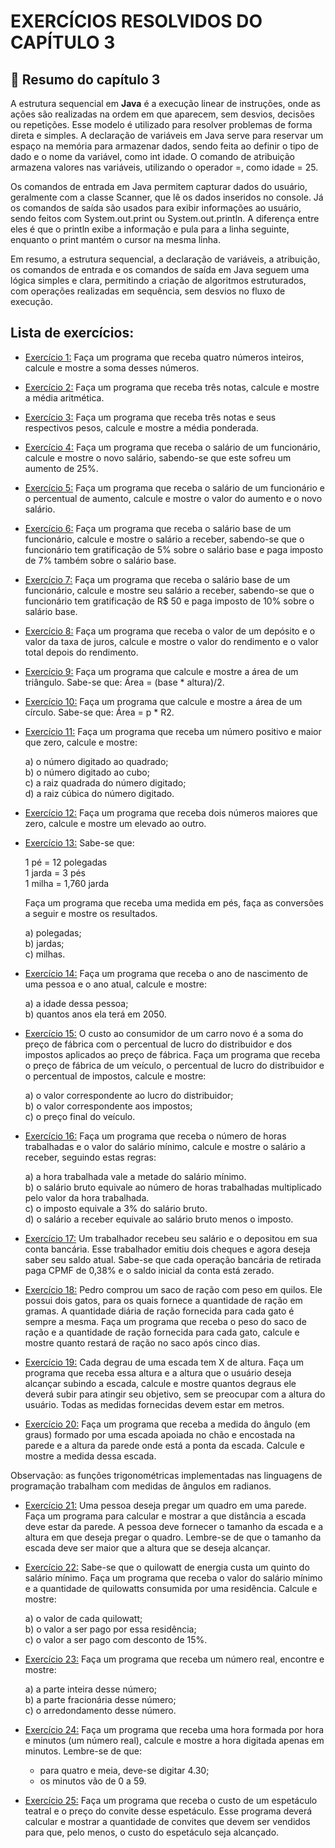 # EXERCÍCIOS RESOLVIDOS DO CAPÍTULO 3

## 📖 Resumo do capítulo 3

A estrutura sequencial em **Java** é a execução linear de instruções, onde as ações são realizadas na ordem em que aparecem, sem desvios, decisões ou repetições. Esse modelo é utilizado para resolver problemas de forma direta e simples. A declaração de variáveis em Java serve para reservar um espaço na memória para armazenar dados, sendo feita ao definir o tipo de dado e o nome da variável, como int idade. O comando de atribuição armazena valores nas variáveis, utilizando o operador =, como idade = 25.

Os comandos de entrada em Java permitem capturar dados do usuário, geralmente com a classe Scanner, que lê os dados inseridos no console. Já os comandos de saída são usados para exibir informações ao usuário, sendo feitos com System.out.print ou System.out.println. A diferença entre eles é que o println exibe a informação e pula para a linha seguinte, enquanto o print mantém o cursor na mesma linha.

Em resumo, a estrutura sequencial, a declaração de variáveis, a atribuição, os comandos de entrada e os comandos de saída em Java seguem uma lógica simples e clara, permitindo a criação de algoritmos estruturados, com operações realizadas em sequência, sem desvios no fluxo de execução.

## Lista de exercícios:

- [Exercício 1:](EXE01)
  Faça um programa que receba quatro números inteiros, calcule e mostre a soma desses números.
- [Exercício 2:](EXE02)
  Faça um programa que receba três notas, calcule e mostre a média aritmética.
- [Exercício 3:](EXE03)
  Faça um programa que receba três notas e seus respectivos pesos, calcule e mostre a média ponderada.
- [Exercício 4:](EXE04)
  Faça um programa que receba o salário de um funcionário, calcule e mostre o novo salário, sabendo-se
que este sofreu um aumento de 25%.
- [Exercício 5:](EXE05)
  Faça um programa que receba o salário de um funcionário e o percentual de aumento, calcule e mostre o valor do aumento e o novo salário.
- [Exercício 6:](EXE06)
  Faça um programa que receba o salário base de um funcionário, calcule e mostre o salário a receber, sabendo-se que o funcionário tem gratificação de 5% sobre o salário base e paga imposto de 7% também sobre o salário base.
- [Exercício 7:](EXE07)
  Faça um programa que receba o salário base de um funcionário, calcule e mostre seu salário a receber, sabendo-se que o funcionário tem gratificação de R$ 50 e paga imposto de 10% sobre o salário base.
- [Exercício 8:](EXE08)
  Faça um programa que receba o valor de um depósito e o valor da taxa de juros, calcule e mostre o valor do rendimento e o valor total depois do rendimento.
- [Exercício 9:](EXE09)
  Faça um programa que calcule e mostre a área de um triângulo. Sabe-se que: Área = (base * altura)/2.
- [Exercício 10:](EXE10)
  Faça um programa que calcule e mostre a área de um círculo. Sabe-se que: Área = p * R2.
- [Exercício 11:](EXE11)
  Faça um programa que receba um número positivo e maior que zero, calcule e mostre:

  a) o número digitado ao quadrado;  
  b) o número digitado ao cubo;  
  c) a raiz quadrada do número digitado;  
  d) a raiz cúbica do número digitado.
- [Exercício 12:](EXE12)
  Faça um programa que receba dois números maiores que zero, calcule e mostre um elevado ao outro.
- [Exercício 13:](EXE13)
  Sabe-se que:

  1 pé = 12 polegadas  
  1 jarda = 3 pés  
  1 milha = 1,760 jarda

  Faça um programa que receba uma medida em pés, faça as conversões a seguir e mostre os resultados.

  a) polegadas;  
  b) jardas;  
  c) milhas.
- [Exercício 14:](EXE14)
  Faça um programa que receba o ano de nascimento de uma pessoa e o ano atual, calcule e mostre:

  a) a idade dessa pessoa;  
  b) quantos anos ela terá em 2050.
- [Exercício 15:](EXE15)
  O custo ao consumidor de um carro novo é a soma do preço de fábrica com o percentual de lucro do distribuidor e dos impostos aplicados ao preço de fábrica. Faça um programa que receba o preço de fábrica de um veículo, o percentual de lucro do distribuidor e o percentual de impostos, calcule e mostre:

  a) o valor correspondente ao lucro do distribuidor;  
  b) o valor correspondente aos impostos;  
  c) o preço final do veículo.
- [Exercício 16:](EXE16)
  Faça um programa que receba o número de horas trabalhadas e o valor do salário mínimo, calcule e mostre o salário a receber, seguindo estas regras:

  a) a hora trabalhada vale a metade do salário mínimo.  
  b) o salário bruto equivale ao número de horas trabalhadas multiplicado pelo valor da hora trabalhada.  
  c) o imposto equivale a 3% do salário bruto.  
  d) o salário a receber equivale ao salário bruto menos o imposto.
- [Exercício 17:](EXE17)
  Um trabalhador recebeu seu salário e o depositou em sua conta bancária. Esse trabalhador emitiu dois cheques e agora deseja saber seu saldo atual. Sabe-se que cada operação bancária de retirada paga CPMF de 0,38% e o saldo inicial da conta está zerado.
- [Exercício 18:](EXE18)
  Pedro comprou um saco de ração com peso em quilos. Ele possui dois gatos, para os quais fornece a quantidade de ração em gramas. A quantidade diária de ração fornecida para cada gato é sempre a mesma. Faça um programa que receba o peso do saco de ração e a quantidade de ração fornecida para cada gato, calcule e mostre quanto restará de ração no saco após cinco dias.
- [Exercício 19:](EXE19)
  Cada degrau de uma escada tem X de altura. Faça um programa que receba essa altura e a altura que o usuário deseja alcançar subindo a escada, calcule e mostre quantos degraus ele deverá subir para atingir seu objetivo, sem se preocupar com a altura do usuário. Todas as medidas fornecidas devem estar em metros.
- [Exercício 20:](EXE20)
  Faça um programa que receba a medida do ângulo (em graus) formado por uma escada apoiada no chão e encostada na parede e a altura da parede onde está a ponta da escada. Calcule e mostre a medida dessa escada.

Observação: as funções trigonométricas implementadas nas linguagens de programação trabalham com medidas de ângulos em radianos.
- [Exercício 21:](EXE21)
  Uma pessoa deseja pregar um quadro em uma parede. Faça um programa para calcular e mostrar a que distância a escada deve estar da parede. A pessoa deve fornecer o tamanho da escada e a altura em que deseja pregar o quadro. Lembre-se de que o tamanho da escada deve ser maior que a altura que se deseja alcançar.
- [Exercício 22:](EXE22)
  Sabe-se que o quilowatt de energia custa um quinto do salário mínimo. Faça um programa que receba o valor do salário mínimo e a quantidade de quilowatts consumida por uma residência. Calcule e mostre:

  a) o valor de cada quilowatt;  
  b) o valor a ser pago por essa residência;  
  c) o valor a ser pago com desconto de 15%.
- [Exercício 23:](EXE23)
  Faça um programa que receba um número real, encontre e mostre:

  a) a parte inteira desse número;  
  b) a parte fracionária desse número;  
  c) o arredondamento desse número.
- [Exercício 24:](EXE24)
  Faça um programa que receba uma hora formada por hora e minutos (um número real), calcule e mostre a hora digitada apenas em minutos. Lembre-se de que:

  - para quatro e meia, deve-se digitar 4.30;  
  - os minutos vão de 0 a 59.
- [Exercício 25:](EXE25)
  Faça um programa que receba o custo de um espetáculo teatral e o preço do convite desse espetáculo. Esse programa deverá calcular e mostrar a quantidade de convites que devem ser vendidos para que, pelo menos, o custo do espetáculo seja alcançado.

